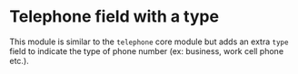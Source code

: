 Telephone field with a type
===========================

This module is similar to the `telephone` core module but adds an extra `type`
field to indicate the type of phone number (ex: business, work cell phone etc.).
